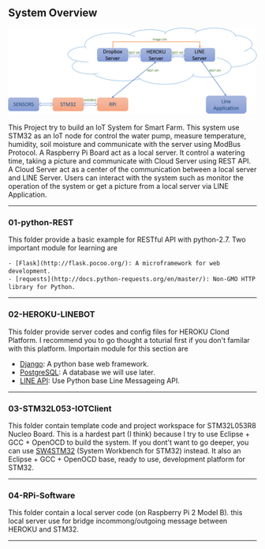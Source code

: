 ## System Overview
![alt tag](https://github.com/Project-MAR/TGR2017-SIM/blob/master/img/overallSystem.png)
   
This Project try to build an IoT System for Smart Farm. This system use STM32 as an IoT node  for control the water pump, measure temperature, humidity, soil moisture and communicate with the server using ModBus Protocol. A Raspberry Pi Board act as a local server. It control a watering time, taking a picture and communicate with Cloud Server using REST API. A Cloud Server act as a center of the communication between a local server and LINE Server. Users can interact with the system such as monitor the operation of the system or get a picture from a local server via LINE Application.
   
---

### 01-python-REST   
   
 This folder provide a basic example for RESTful API with python-2.7. Two important module for learning are   
    
    - [Flask](http://flask.pocoo.org/): A microframework for web development.   
    - [requests](http://docs.python-requests.org/en/master/): Non-GMO HTTP library for Python.   
  
---

### 02-HEROKU-LINEBOT   
   
 This folder provide server codes and config files for HEROKU Clond Platform. I recommend you to go thought a toturial first if you don't familar with this platform. Importain module for this section are   
   
   - [Django](https://www.djangoproject.com/): A python base web framework.
   - [PostgreSQL](https://www.postgresql.org/): A database we will use later.
   - [LINE API](https://developers.line.me/): Use Python base Line Messageing API.
   
---
   
### 03-STM32L053-IOTClient   

 This folder contain template code and project workspace for STM32L053R8 Nucleo Board. This is a hardest part (I think) because I try to use Eclipse + GCC + OpenOCD to build the system. If you dont't want to go deeper, you can use [SW4STM32](http://www.openstm32.org/HomePage) (System Workbench for STM32) instead. It also an Eclipse + GCC + OpenOCD base, ready to use, development platform for STM32.   
 
---

### 04-RPi-Software
   This folder contain a local server code (on Raspberry Pi 2 Model B). this local server use for bridge incommong/outgoing message between HEROKU and STM32.
   
---
   
